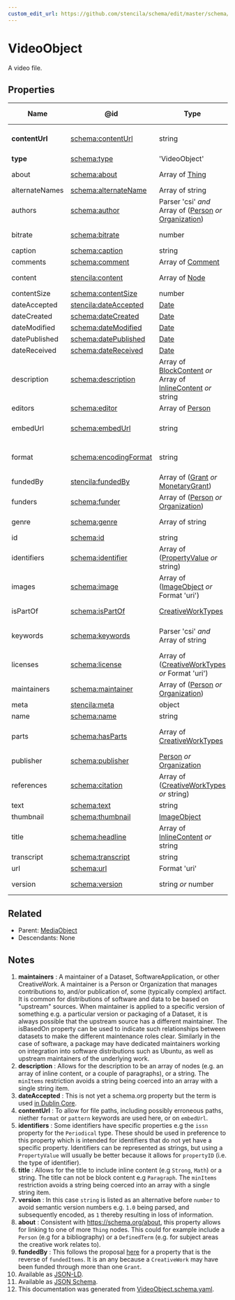 ```yaml
---
custom_edit_url: https://github.com/stencila/schema/edit/master/schema/VideoObject.schema.yaml
---
```


# VideoObject

A video file.

## Properties

| Name           | @id                                                                   | Type                                                                                                                   | Description                                                                                                              | Inherited from                           |
| -------------- | --------------------------------------------------------------------- | ---------------------------------------------------------------------------------------------------------------------- | ------------------------------------------------------------------------------------------------------------------------ | ---------------------------------------- |
| **contentUrl** | [schema:contentUrl](https://schema.org/contentUrl)                    | string                                                                                                                 | URL for the actual bytes of the media object, for example the image file or video file.  See note [4](#notes).           | [MediaObject](../media/MediaObject.md)   |
| **type**       | [schema:type](https://schema.org/type)                                | 'VideoObject'                                                                                                          | The name of the type.                                                                                                    | [Entity](../other/Entity.md)             |
| about          | [schema:about](https://schema.org/about)                              | Array of [Thing](../other/Thing.md)                                                                                    | The subject matter of the content. See note [8](#notes).                                                                 | [CreativeWork](../other/CreativeWork.md) |
| alternateNames | [schema:alternateName](https://schema.org/alternateName)              | Array of string                                                                                                        | Alternate names (aliases) for the item.                                                                                  | [Thing](../other/Thing.md)               |
| authors        | [schema:author](https://schema.org/author)                            | Parser 'csi' _and_ Array of ([Person](../other/Person.md) _or_ [Organization](../other/Organization.md))               | The authors of this creative work.                                                                                       | [CreativeWork](../other/CreativeWork.md) |
| bitrate        | [schema:bitrate](https://schema.org/bitrate)                          | number                                                                                                                 | Bitrate in megabits per second (Mbit/s, Mb/s, Mbps).                                                                     | [MediaObject](../media/MediaObject.md)   |
| caption        | [schema:caption](https://schema.org/caption)                          | string                                                                                                                 | The caption for this video recording.                                                                                    | [VideoObject](../media/VideoObject.md)   |
| comments       | [schema:comment](https://schema.org/comment)                          | Array of [Comment](../other/Comment.md)                                                                                | Comments about this creative work.                                                                                       | [CreativeWork](../other/CreativeWork.md) |
| content        | [stencila:content](https://schema.stenci.la/content.jsonld)           | Array of [Node](../other/Node.md)                                                                                      | The structured content of this creative work c.f. property \`text\`.                                                     | [CreativeWork](../other/CreativeWork.md) |
| contentSize    | [schema:contentSize](https://schema.org/contentSize)                  | number                                                                                                                 | File size in megabits (Mbit, Mb).                                                                                        | [MediaObject](../media/MediaObject.md)   |
| dateAccepted   | [stencila:dateAccepted](https://schema.stenci.la/dateAccepted.jsonld) | [Date](../data/Date.md)                                                                                                | Date/time of acceptance. See note [3](#notes).                                                                           | [CreativeWork](../other/CreativeWork.md) |
| dateCreated    | [schema:dateCreated](https://schema.org/dateCreated)                  | [Date](../data/Date.md)                                                                                                | Date/time of creation.                                                                                                   | [CreativeWork](../other/CreativeWork.md) |
| dateModified   | [schema:dateModified](https://schema.org/dateModified)                | [Date](../data/Date.md)                                                                                                | Date/time of most recent modification.                                                                                   | [CreativeWork](../other/CreativeWork.md) |
| datePublished  | [schema:datePublished](https://schema.org/datePublished)              | [Date](../data/Date.md)                                                                                                | Date of first publication.                                                                                               | [CreativeWork](../other/CreativeWork.md) |
| dateReceived   | [schema:dateReceived](https://schema.org/dateReceived)                | [Date](../data/Date.md)                                                                                                | Date/time that work was received.                                                                                        | [CreativeWork](../other/CreativeWork.md) |
| description    | [schema:description](https://schema.org/description)                  | Array of [BlockContent](../prose/BlockContent.md) _or_ Array of [InlineContent](../prose/InlineContent.md) _or_ string | A description of the item. See note [2](#notes).                                                                         | [Thing](../other/Thing.md)               |
| editors        | [schema:editor](https://schema.org/editor)                            | Array of [Person](../other/Person.md)                                                                                  | People who edited the \`CreativeWork\`.                                                                                  | [CreativeWork](../other/CreativeWork.md) |
| embedUrl       | [schema:embedUrl](https://schema.org/embedUrl)                        | string                                                                                                                 | URL that can be used to embed the media on a web page via a specific media player.                                       | [MediaObject](../media/MediaObject.md)   |
| format         | [schema:encodingFormat](https://schema.org/encodingFormat)            | string                                                                                                                 | Media type (MIME type) as per http&#x3A;//www.iana.org/assignments/media-types/media-types.xhtml.                        | [MediaObject](../media/MediaObject.md)   |
| fundedBy       | [stencila:fundedBy](https://schema.stenci.la/fundedBy.jsonld)         | Array of ([Grant](../other/Grant.md) _or_ [MonetaryGrant](../other/MonetaryGrant.md))                                  | Grants that funded the \`CreativeWork\`; reverse of \`fundedItems\`. See note [9](#notes).                               | [CreativeWork](../other/CreativeWork.md) |
| funders        | [schema:funder](https://schema.org/funder)                            | Array of ([Person](../other/Person.md) _or_ [Organization](../other/Organization.md))                                  | People or organizations that funded the \`CreativeWork\`.                                                                | [CreativeWork](../other/CreativeWork.md) |
| genre          | [schema:genre](https://schema.org/genre)                              | Array of string                                                                                                        | Genre of the creative work, broadcast channel or group.                                                                  | [CreativeWork](../other/CreativeWork.md) |
| id             | [schema:id](https://schema.org/id)                                    | string                                                                                                                 | The identifier for this item.                                                                                            | [Entity](../other/Entity.md)             |
| identifiers    | [schema:identifier](https://schema.org/identifier)                    | Array of ([PropertyValue](../other/PropertyValue.md) _or_ string)                                                      | Any kind of identifier for any kind of Thing. See note [5](#notes).                                                      | [Thing](../other/Thing.md)               |
| images         | [schema:image](https://schema.org/image)                              | Array of ([ImageObject](../media/ImageObject.md) _or_ Format 'uri')                                                    | Images of the item.                                                                                                      | [Thing](../other/Thing.md)               |
| isPartOf       | [schema:isPartOf](https://schema.org/isPartOf)                        | [CreativeWorkTypes](../other/CreativeWorkTypes.md)                                                                     | An item or other CreativeWork that this CreativeWork is a part of.                                                       | [CreativeWork](../other/CreativeWork.md) |
| keywords       | [schema:keywords](https://schema.org/keywords)                        | Parser 'csi' _and_ Array of string                                                                                     | Keywords or tags used to describe this content. Multiple entries in a keywords list are typically delimited by commas.   | [CreativeWork](../other/CreativeWork.md) |
| licenses       | [schema:license](https://schema.org/license)                          | Array of ([CreativeWorkTypes](../other/CreativeWorkTypes.md) _or_ Format 'uri')                                        | License documents that applies to this content, typically indicated by URL.                                              | [CreativeWork](../other/CreativeWork.md) |
| maintainers    | [schema:maintainer](https://schema.org/maintainer)                    | Array of ([Person](../other/Person.md) _or_ [Organization](../other/Organization.md))                                  | The people or organizations who maintain this CreativeWork. See note [1](#notes).                                        | [CreativeWork](../other/CreativeWork.md) |
| meta           | [stencila:meta](https://schema.stenci.la/meta.jsonld)                 | object                                                                                                                 | Metadata associated with this item.                                                                                      | [Entity](../other/Entity.md)             |
| name           | [schema:name](https://schema.org/name)                                | string                                                                                                                 | The name of the item.                                                                                                    | [Thing](../other/Thing.md)               |
| parts          | [schema:hasParts](https://schema.org/hasParts)                        | Array of [CreativeWorkTypes](../other/CreativeWorkTypes.md)                                                            | Elements of the collection which can be a variety of different elements, such as Articles, Datatables, Tables and more.  | [CreativeWork](../other/CreativeWork.md) |
| publisher      | [schema:publisher](https://schema.org/publisher)                      | [Person](../other/Person.md) _or_ [Organization](../other/Organization.md)                                             | A publisher of the CreativeWork.                                                                                         | [CreativeWork](../other/CreativeWork.md) |
| references     | [schema:citation](https://schema.org/citation)                        | Array of ([CreativeWorkTypes](../other/CreativeWorkTypes.md) _or_ string)                                              | References to other creative works, such as another publication, web page, scholarly article, etc.                       | [CreativeWork](../other/CreativeWork.md) |
| text           | [schema:text](https://schema.org/text)                                | string                                                                                                                 | The textual content of this creative work.                                                                               | [CreativeWork](../other/CreativeWork.md) |
| thumbnail      | [schema:thumbnail](https://schema.org/thumbnail)                      | [ImageObject](../media/ImageObject.md)                                                                                 | Thumbnail image of this video recording.                                                                                 | [VideoObject](../media/VideoObject.md)   |
| title          | [schema:headline](https://schema.org/headline)                        | Array of [InlineContent](../prose/InlineContent.md) _or_ string                                                        | The title of the creative work. See note [6](#notes).                                                                    | [CreativeWork](../other/CreativeWork.md) |
| transcript     | [schema:transcript](https://schema.org/transcript)                    | string                                                                                                                 | The transcript of this video recording.                                                                                  | [VideoObject](../media/VideoObject.md)   |
| url            | [schema:url](https://schema.org/url)                                  | Format 'uri'                                                                                                           | The URL of the item.                                                                                                     | [Thing](../other/Thing.md)               |
| version        | [schema:version](https://schema.org/version)                          | string _or_ number                                                                                                     | The version of the creative work. See note [7](#notes).                                                                  | [CreativeWork](../other/CreativeWork.md) |

## Related

-   Parent: [MediaObject](../media/MediaObject.md)
-   Descendants: None

## Notes

1.  **maintainers** : A maintainer of a Dataset, SoftwareApplication, or other CreativeWork. A maintainer is a Person or Organization that manages contributions to, and/or publication of, some (typically complex) artifact. It is common for distributions of software and data to be based on "upstream" sources. When maintainer is applied to a specific version of something e.g. a particular version or packaging of a Dataset, it is always possible that the upstream source has a different maintainer. The isBasedOn property can be used to indicate such relationships between datasets to make the different maintenance roles clear. Similarly in the case of software, a package may have dedicated maintainers working on integration into software distributions such as Ubuntu, as well as upstream maintainers of the underlying work.
2.  **description** : Allows for the description to be an array of nodes (e.g. an array of inline content, or a couple of paragraphs), or a string. The `minItems` restriction avoids a string being coerced into an array with a single string item.
3.  **dateAccepted** : This is not yet a schema.org property but the term is used [in Dublin Core](http://purl.org/dc/terms/dateAccepted).
4.  **contentUrl** : To allow for file paths, including possibly erroneous paths, niether `format` or `pattern` keywords are used here, or on `embedUrl`.
5.  **identifiers** : Some identifiers have specific properties e.g the `issn` property for the `Periodical` type. These should be used in preference to this property which is intended for identifiers that do not yet have a specific property. Identifiers can be represented as strings, but using a `PropertyValue` will usually be better because it allows for `propertyID` (i.e. the type of identifier).
6.  **title** : Allows for the title to include inline content (e.g `Strong`, `Math`) or a string. The title can not be block content e.g `Paragraph`. The `minItems` restriction avoids a string being coerced into an array with a single string item.
7.  **version** : In this case `string` is listed as an alternative before `number` to avoid semantic version numbers e.g. `1.0` being parsed, and subsequently encoded, as `1` thereby resulting in loss of information.
8.  **about** : Consistent with <https://schema.org/about>, this property allows for linking to one of more `Thing` nodes. This could for example include a `Person` (e.g for a bibliography) or a `DefinedTerm` (e.g. for subject areas the creative work relates to).
9.  **fundedBy** : This follows the proposal [here](https://github.com/schemaorg/schemaorg/issues/2258) for a property that is the reverse of `fundedItems`. It is an any because a `CreativeWork` may have been funded through more than one `Grant`.
10. Available as [JSON-LD](https://schema.stenci.la/VideoObject.jsonld).
11. Available as [JSON Schema](https://schema.stenci.la/v1/VideoObject.schema.json).
12. This documentation was generated from [VideoObject.schema.yaml](https://github.com/stencila/schema/blob/master/schema/VideoObject.schema.yaml).
